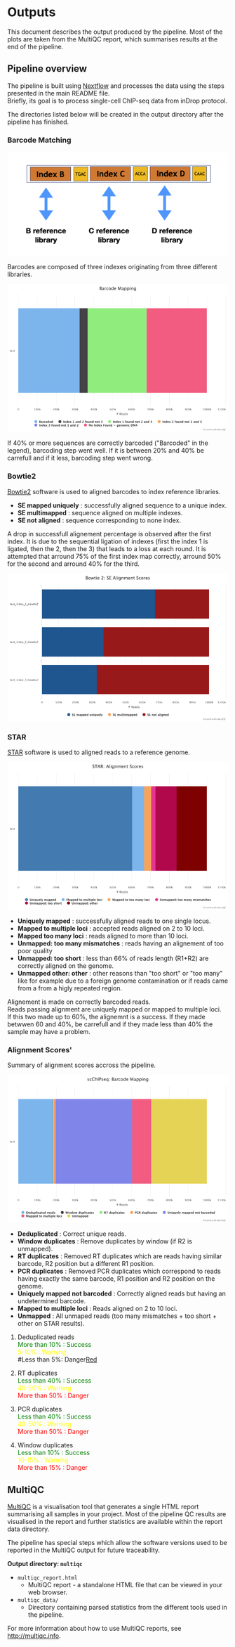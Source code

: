 # Outputs

This document describes the output produced by the pipeline. Most of the plots are taken from the MultiQC report, which summarises results at the end of the pipeline.

## Pipeline overview

The pipeline is built using [Nextflow](https://www.nextflow.io/) and processes the data using the steps presented in the main README file.  
Briefly, its goal is to process single-cell ChIP-seq data from inDrop protocol.

The directories listed below will be created in the output directory after the pipeline has finished. 

### Barcode Matching

![MultiQC](images/barcode.png)

Barcodes are composed of three indexes originating from three different libraries. 

![MultiQC](images/scChIPseq_barcode_plot-1.png)

If 40% or more sequences are correctly barcoded ("Barcoded" in the legend), barcoding step went well. If it is between 20% and 40% be carrefull and if it less, barcoding step went wrong.

### Bowtie2

[Bowtie2](http://bowtie-bio.sourceforge.net/bowtie2/manual.shtml#the-bowtie2-aligner) software is used to aligned barcodes to index reference libraries. 

- **SE mapped uniquely** : successfully aligned sequence to a unique index.  
- **SE multimapped** : sequence aligned on multiple indexes.  
- **SE not aligned** : sequence corresponding to none index. 

A drop in successfull alignement percentage is observed after the first index. It is due to the sequential ligation of indexes (first the index 1 is ligated, then the 2, then the 3) that leads to a loss at each round.
It is attempted that arround 75% of the first index map correctly, arround 50% for the second and arround 40% for the third. 

![MultiQC](images/bowtie2_se_plot.png)

### STAR

[STAR](https://physiology.med.cornell.edu/faculty/skrabanek/lab/angsd/lecture_notes/STARmanual.pdf) software is used to aligned reads to a reference genome. 

![MultiQC - Star stats plot](images/star_alignment_plot.png)

- **Uniquely mapped** : successfully aligned reads to one single locus.  
- **Mapped to multiple loci** : accepted reads aligned on 2 to 10 loci.
- **Mapped too many loci** : reads aligned to more than 10 loci. 
- **Unmapped: too many mismatches** : reads having an alignement of too poor quality
- **Unmapped: too short** : less than 66% of reads length (R1+R2) are correctly aligned on the genome. 
- **Unmapped other: other** : other reasons than "too short" or "too many" like for example due to a foreign genome contamination or if reads came from a
from a higly repeated region. 

Alignement is made on correctly barcoded reads.  
Reads passing alignment are uniquely mapped or mapped to multiple loci.   
If this two made up to 60%, the alignemnt is a success. If they made betwwen 60 and 40%, be carrefull and if they made less than 40% the sample may have a problem.  

### Alignment Scores'

Summary of alignment scores accross the pipeline. 

![MultiQC](images/scChIPseq_alignments_plot.png)

- **Deduplicated** : Correct unique reads.
- **Window duplicates** : Remove duplicates by window (if R2 is unmapped).
- **RT duplicates** : Removed RT duplicates which are reads having similar barcode, R2 position but a different R1 position.
- **PCR duplicates** : Removed PCR duplicates which correspond to reads having exactly the same barcode, R1 position and R2 position on the genome.
- **Uniquely mapped not barcoded** : Correctly aligned reads but having an undetermined barcode.
- **Mapped to multiple loci** : Reads aligned on 2 to 10 loci.
- **Unmapped** : All unmaped reads (too many mismatches + too short + other on STAR results).

1) Deduplicated reads   
<span style="color:green">More than 10% : Success</span>  
<span style="color:yellow"> 5-10% : Warning </span>  
#Less than 5%: Danger[Red](#)
  
2) RT duplicates  
<span style="color: green">Less than 40% : Success</span>  
<span style="color: yellow"> 40-50% : Warning</span>  
<span style="color: red">More than 50% : Danger</span>  
  
3) PCR duplicates  
<span style="color: green">Less than 40% : Success</span>  
<span style="color: yellow">40-50% : Warning</span>  
<span style="color: red">More than 50% : Danger</span>  
  
4) Window duplicates  
<span style="color: green;">Less than 10% : Success</span>  
<span style="color: yellow;"> 10-15% : Warning</span>  
<span style="color: red;">More than 15% : Danger</span>  


## MultiQC
[MultiQC](http://multiqc.info) is a visualisation tool that generates a single HTML report summarising all samples in your project. Most of the pipeline QC results are visualised in the report and further statistics are available within the report data directory.

The pipeline has special steps which allow the software versions used to be reported in the MultiQC output for future traceability.

**Output directory: `multiqc`**

* `multiqc_report.html`
  * MultiQC report - a standalone HTML file that can be viewed in your web browser.
* `multiqc_data/`
  * Directory containing parsed statistics from the different tools used in the pipeline.

For more information about how to use MultiQC reports, see http://multiqc.info.
